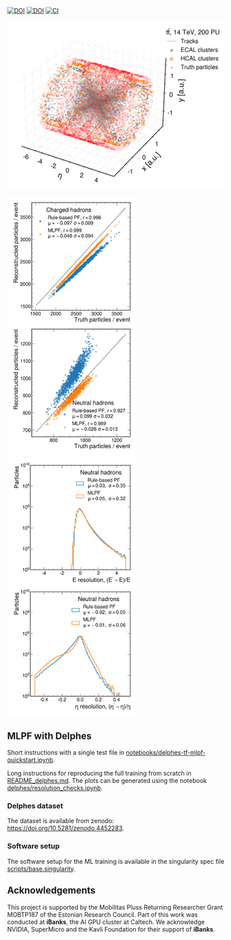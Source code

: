 [![DOI](https://zenodo.org/badge/DOI/10.5281/zenodo.4452283.svg)](https://doi.org/10.5281/zenodo.4452283)
[![DOI](https://zenodo.org/badge/DOI/10.5281/zenodo.4559324.svg)](https://doi.org/10.5281/zenodo.4559324)
[![CI](https://github.com/jpata/particleflow/workflows/CI/badge.svg)](https://github.com/jpata/particleflow/actions)

<p float="left">
  <img src="delphes/plots/event.png" alt="Simulated event" width="600"/>
</p>

<p float="left">
  <img src="delphes/plots/num_particles.png" alt="Particle multiplicity" width="300"/>
  <img src="delphes/plots/res_pid2.png" alt="Neutral hadron resolution" width="300"/>
</p>

## MLPF with Delphes

Short instructions with a single test file in [notebooks/delphes-tf-mlpf-quickstart.ipynb](notebooks/delphes-tf-mlpf-quickstart.ipynb).

Long instructions for reproducing the full training from scratch in [README_delphes.md](README_delphes.md).
The plots can be generated using the notebook [delphes/resolution_checks.ipynb](delphes/resolution_checks.ipynb).

### Delphes dataset
The dataset is available from zenodo: https://doi.org/10.5281/zenodo.4452283.

### Software setup
The software setup for the ML training is available in the singularity spec file [scripts/base.singularity](scripts/base.singularity).

## Acknowledgements
This project is supported by the Mobilitas Pluss Returning Researcher Grant MOBTP187 of the Estonian Research Council. Part of this work was conducted at **iBanks**, the AI GPU cluster at Caltech. We acknowledge NVIDIA, SuperMicro and the Kavli Foundation for their support of **iBanks**. 
